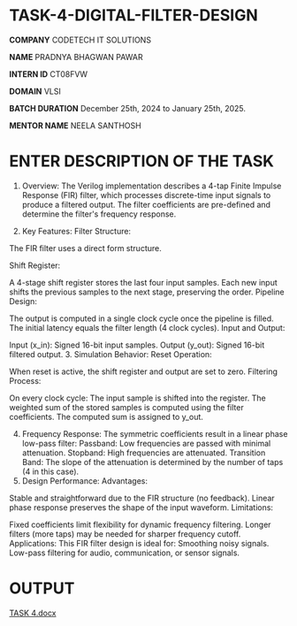 # TASK-4-DIGITAL-FILTER-DESIGN
**COMPANY** CODETECH IT SOLUTIONS

**NAME** PRADNYA BHAGWAN PAWAR

**INTERN ID** CT08FVW

**DOMAIN** VLSI

**BATCH DURATION** December 25th, 2024 to January 25th, 2025.

**MENTOR NAME** NEELA SANTHOSH

# ENTER DESCRIPTION OF THE TASK
1. Overview:
The Verilog implementation describes a 4-tap Finite Impulse Response (FIR) filter, which processes discrete-time input signals to produce a filtered output. The filter coefficients are pre-defined and determine the filter's frequency response.

2. Key Features:
Filter Structure:

The FIR filter uses a direct form structure.


Shift Register:

A 4-stage shift register stores the last four input samples.
Each new input shifts the previous samples to the next stage, preserving the order.
Pipeline Design:

The output is computed in a single clock cycle once the pipeline is filled.
The initial latency equals the filter length (4 clock cycles).
Input and Output:

Input (x_in): Signed 16-bit input samples.
Output (y_out): Signed 16-bit filtered output.
3. Simulation Behavior:
Reset Operation:

When reset is active, the shift register and output are set to zero.
Filtering Process:

On every clock cycle:
The input sample is shifted into the register.
The weighted sum of the stored samples is computed using the filter coefficients.
The computed sum is assigned to y_out.

4. Frequency Response:
The symmetric coefficients result in a linear phase low-pass filter:
Passband: Low frequencies are passed with minimal attenuation.
Stopband: High frequencies are attenuated.
Transition Band: The slope of the attenuation is determined by the number of taps (4 in this case).
5. Design Performance:
Advantages:

Stable and straightforward due to the FIR structure (no feedback).
Linear phase response preserves the shape of the input waveform.
Limitations:

Fixed coefficients limit flexibility for dynamic frequency filtering.
Longer filters (more taps) may be needed for sharper frequency cutoff.
Applications:
This FIR filter design is ideal for:
Smoothing noisy signals.
Low-pass filtering for audio, communication, or sensor signals.
# OUTPUT
[TASK 4.docx](https://github.com/user-attachments/files/18357125/TASK.4.docx)
